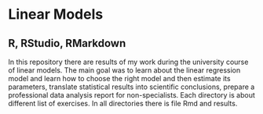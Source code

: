 # Linear Models 
## R, RStudio, RMarkdown

In this repository there are results of my work during the university course of linear models. The main goal was to learn about the linear regression model and learn how to choose the right model and then estimate its parameters, translate statistical results into scientific conclusions, prepare a professional data analysis report for non-specialists. Each directory is about different list of exercises. In all directories there is file Rmd and results.
